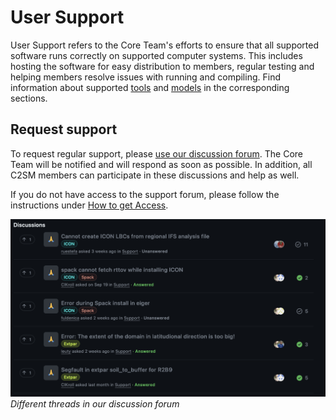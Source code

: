 # User Support

User Support refers to the Core Team's efforts to ensure that all supported software runs correctly on supported computer systems. This includes hosting the software for easy distribution to members, regular testing and helping members resolve issues with running and compiling. Find information about supported [tools](../tools/index.md) and [models](../models/index.md) in the corresponding sections.

## Request support

To request regular support, please [use our discussion forum](https://github.com/C2SM/Tasks-Support/discussions/categories/support). The Core Team will be notified and will respond as soon as possible. In addition, all C2SM members can participate in these discussions and help as well.

If you do not have access to the support forum, please follow the instructions under [How to get Access](../index.md#how-to-get-access).

![](assets/Support_Forum.png)
*Different threads in our discussion forum*
